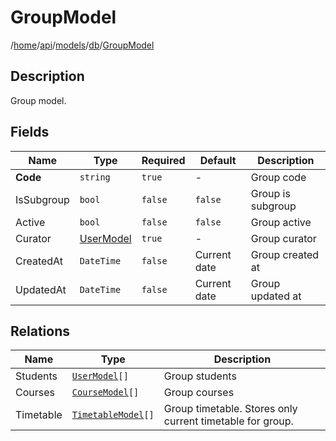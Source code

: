 # GroupModel

/[home](/README.md)/[api](/docs/api/README.md)/[models](/docs/api/README.md#models)/[db](/docs/api/README.md#database-models)/[GroupModel](/docs/api/models/db/Group.md)

## Description

Group model.

## Fields

| Name | Type | Required | Default | Description |
| ---- | ---- | -------- | ------- | ----------- |
| __Code__ | `string` | `true` | - | Group code |
| IsSubgroup | `bool` | `false` | `false` | Group is subgroup |
| Active | `bool` | `false` | `false` | Group active |
| Curator | [UserModel](User.md) | `true` | - | Group curator |
| CreatedAt | `DateTime` | `false` | Current date | Group created at |
| UpdatedAt | `DateTime` | `false` | Current date | Group updated at |

## Relations

| Name | Type | Description |
| ---- | ---- | ----------- |
| Students | [`UserModel`](User.md)`[]` | Group students |
| Courses | [`CourseModel`](Course.md)`[]` | Group courses |
| Timetable | [`TimetableModel`](Timetable.md)`[]` | Group timetable. Stores only current timetable for group. |
